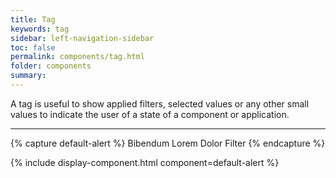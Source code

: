 ```yaml
---
title: Tag
keywords: tag
sidebar: left-navigation-sidebar
toc: false
permalink: components/tag.html
folder: components
summary:
---
```


A tag is useful to show applied filters, selected values or any other small values to
indicate the user of a state of a component or application.

<hr>

{% capture default-alert %}
<span class="fd-tag" role="button">Bibendum</span>
<span class="fd-tag" role="button">Lorem</span>
<span class="fd-tag" role="button">Dolor</span>
<span class="fd-tag" role="button">Filter</span>
{% endcapture %}

{% include display-component.html component=default-alert %}
